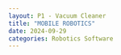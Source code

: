 ```yaml
---
layout: P1 - Vacuum Cleaner
title: "MOBILE ROBOTICS"
date: 2024-09-29
categories: Robotics Software
---
```

